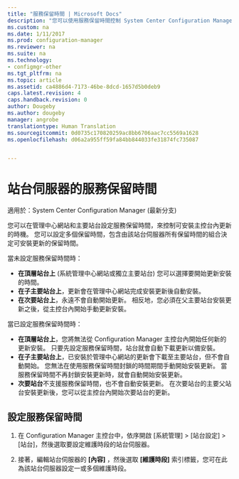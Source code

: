 ```yaml
---
title: "服務保留時間 | Microsoft Docs"
description: "您可以使用服務保留時間控制 System Center Configuration Manager 站台安裝更新的時間。"
ms.custom: na
ms.date: 1/11/2017
ms.prod: configuration-manager
ms.reviewer: na
ms.suite: na
ms.technology:
- configmgr-other
ms.tgt_pltfrm: na
ms.topic: article
ms.assetid: ca4886d4-7173-46be-8dcd-1657d5b0deb9
caps.latest.revision: 4
caps.handback.revision: 0
author: Dougeby
ms.author: dougeby
manager: angrobe
translationtype: Human Translation
ms.sourcegitcommit: 0d0735c170820259ac8bb6706aac7cc5569a1628
ms.openlocfilehash: d06a2a955ff59fa84bb844033fe31874fc735087


---
```

#  <a name="service-windows-for-site-servers"></a>站台伺服器的服務保留時間

適用於：System Center Configuration Manager (最新分支)

您可以在管理中心網站和主要站台設定服務保留時間，來控制可安裝主控台內更新的時機。  您可以設定多個保留時間，包含由該站台伺服器所有保留時間的組合決定可安裝更新的保留時間。

當未設定服務保留時間時：
- **在頂層站台上** (系統管理中心網站或獨立主要站台) 您可以選擇要開始更新安裝的時間。
- **在子主要站台上**，更新會在管理中心網站完成安裝更新後自動安裝。
- **在次要站台上**，永遠不會自動開始更新。 相反地，您必須在父主要站台安裝更新之後，從主控台內開始手動更新安裝。

當已設定服務保留時間時：
- **在頂層站台上**，您將無法從 Configuration Manager 主控台內開始任何新的更新安裝。 只要先設定服務保留時間，站台就會自動下載更新以備安裝。  
- **在子主要站台上**，已安裝於管理中心網站的更新會下載至主要站台，但不會自動開始。 您無法在使用服務保留時間封鎖的時間期間手動開始安裝更新。 當服務保留時間不再封鎖安裝更新時，就會自動開始安裝更新。
- **次要站台**不支援服務保留時間，也不會自動安裝更新。 在次要站台的主要父站台安裝更新後，您可以從主控台內開始次要站台的更新。

## <a name="to-configure-a-service-window"></a>設定服務保留時間

1.  在 Configuration Manager 主控台中，依序開啟 [系統管理] > [站台設定] > [站台]，然後選取要設定維護時段的站台伺服器。  

2.  接著，編輯站台伺服器的 **[內容]** ，然後選取 **[維護時段]** 索引標籤，您可在此為該站台伺服器設定一或多個維護時段。  



<!--HONumber=Jan17_HO2-->


